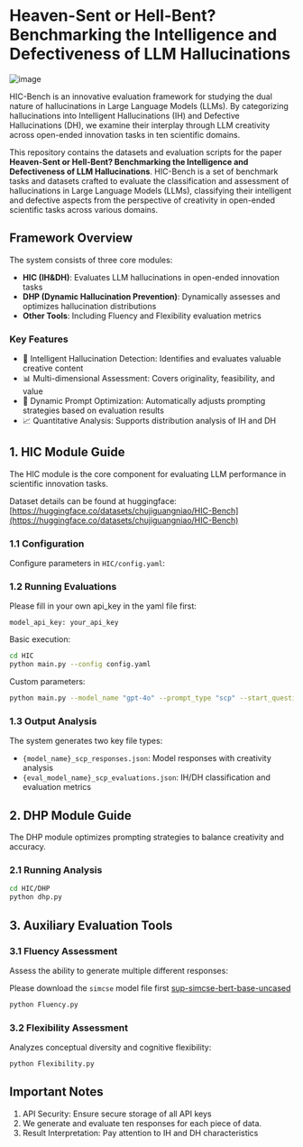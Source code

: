 # Heaven-Sent or Hell-Bent? Benchmarking the Intelligence and Defectiveness of LLM Hallucinations

![image](https://github.com/user-attachments/assets/cd652394-c84d-46cd-8e4f-50e6c134c605)


HIC-Bench is an innovative evaluation framework for studying the dual nature of hallucinations in Large Language Models (LLMs). By categorizing hallucinations into Intelligent Hallucinations (IH) and Defective Hallucinations (DH), we examine their interplay through LLM creativity across open-ended innovation tasks in ten scientific domains.

This repository contains the datasets and evaluation scripts for the paper **Heaven-Sent or Hell-Bent? Benchmarking the Intelligence and Defectiveness of LLM Hallucinations**. HIC-Bench is a set of benchmark tasks and datasets crafted to evaluate the classification and assessment of hallucinations in Large Language Models (LLMs), classifying their intelligent and defective aspects from the perspective of creativity in open-ended scientific tasks across various domains.

## Framework Overview

The system consists of three core modules:
- **HIC (IH&DH)**: Evaluates LLM hallucinations in open-ended innovation tasks
- **DHP (Dynamic Hallucination Prevention)**: Dynamically assesses and optimizes hallucination distributions
- **Other Tools**: Including Fluency and Flexibility evaluation metrics

### Key Features

- 🧠 Intelligent Hallucination Detection: Identifies and evaluates valuable creative content
- 📊 Multi-dimensional Assessment: Covers originality, feasibility, and value
- 🔄 Dynamic Prompt Optimization: Automatically adjusts prompting strategies based on evaluation results
- 📈 Quantitative Analysis: Supports distribution analysis of IH and DH

## 1. HIC Module Guide

The HIC module is the core component for evaluating LLM performance in scientific innovation tasks.

Dataset details can be found at huggingface: [https://huggingface.co/datasets/chujiguangniao/HIC-Bench](https://huggingface.co/datasets/chujiguangniao/HIC-Bench)

### 1.1 Configuration

Configure parameters in `HIC/config.yaml`:

### 1.2 Running Evaluations

Please fill in your own api_key in the yaml file first:

```
model_api_key: your_api_key
```

Basic execution:
```bash
cd HIC
python main.py --config config.yaml
```

Custom parameters:
```bash
python main.py --model_name "gpt-4o" --prompt_type "scp" --start_question 1
```

### 1.3 Output Analysis

The system generates two key file types:
- `{model_name}_scp_responses.json`: Model responses with creativity analysis
- `{eval_model_name}_scp_evaluations.json`: IH/DH classification and evaluation metrics

## 2. DHP Module Guide

The DHP module optimizes prompting strategies to balance creativity and accuracy.

### 2.1 Running Analysis

```bash
cd HIC/DHP
python dhp.py
```

## 3. Auxiliary Evaluation Tools

### 3.1 Fluency Assessment

Assess the ability to generate multiple different responses:

Please download the `simcse` model file first [sup-simcse-bert-base-uncased](https://huggingface.co/princeton-nlp/sup-simcse-bert-base-uncased)

```bash
python Fluency.py
```

### 3.2 Flexibility Assessment

Analyzes conceptual diversity and cognitive flexibility:
```bash
python Flexibility.py
```



## Important Notes

1. API Security: Ensure secure storage of all API keys
2. We generate and evaluate ten responses for each piece of data.
3. Result Interpretation: Pay attention to IH and DH characteristics

